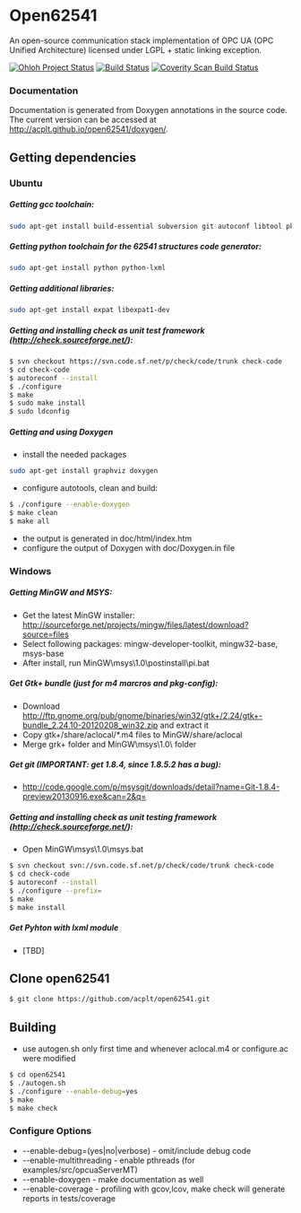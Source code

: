 Open62541
=========

An open-source communication stack implementation of OPC UA (OPC Unified Architecture) licensed under LGPL + static linking exception.

[![Ohloh Project Status](https://www.ohloh.net/p/open62541/widgets/project_thin_badge.gif)](https://www.ohloh.net/p/open62541)
[![Build Status](https://travis-ci.org/acplt/open62541.png?branch=master)](https://travis-ci.org/acplt/open62541)
[![Coverity Scan Build Status](https://scan.coverity.com/projects/1864/badge.svg)](https://scan.coverity.com/projects/1864)

### Documentation
Documentation is generated from Doxygen annotations in the source code. The current version can be accessed at http://acplt.github.io/open62541/doxygen/.


## Getting dependencies
### Ubuntu
##### Getting gcc toolchain:
```bash
sudo apt-get install build-essential subversion git autoconf libtool pkg-config texinfo
```
##### Getting python toolchain for the 62541 structures code generator:
```bash
sudo apt-get install python python-lxml 
```
##### Getting additional libraries:
```bash
sudo apt-get install expat libexpat1-dev
```
##### Getting and installing *check* as unit test framework (http://check.sourceforge.net/):
```bash
$ svn checkout https://svn.code.sf.net/p/check/code/trunk check-code
$ cd check-code
$ autoreconf --install
$ ./configure
$ make
$ sudo make install
$ sudo ldconfig
```
##### Getting and using Doxygen
* install the needed packages
```bash
sudo apt-get install graphviz doxygen
```
* configure autotools, clean and build:
```bash
$ ./configure --enable-doxygen
$ make clean
$ make all
```
* the output is generated in doc/html/index.htm
* configure the output of Doxygen with doc/Doxygen.in file

### Windows
##### Getting MinGW and MSYS:
* Get the latest MinGW installer: http://sourceforge.net/projects/mingw/files/latest/download?source=files
* Select following packages: mingw-developer-toolkit, mingw32-base, msys-base
* After install, run MinGW\msys\1.0\postinstall\pi.bat

##### Get Gtk+ bundle (just for m4 marcros and pkg-config):
* Download http://ftp.gnome.org/pub/gnome/binaries/win32/gtk+/2.24/gtk+-bundle_2.24.10-20120208_win32.zip and extract it
* Copy gtk+/share/aclocal/*.m4 files to MinGW/share/aclocal
* Merge grk+ folder and MinGW\msys\1.0\ folder

##### Get git (IMPORTANT: get 1.8.4, since 1.8.5.2 has a bug):
* http://code.google.com/p/msysgit/downloads/detail?name=Git-1.8.4-preview20130916.exe&can=2&q=

##### Getting and installing *check* as unit testing framework (http://check.sourceforge.net/):
* Open MinGW\msys\1.0\msys.bat

```bash
$ svn checkout svn://svn.code.sf.net/p/check/code/trunk check-code
$ cd check-code
$ autoreconf --install
$ ./configure --prefix=
$ make
$ make install
```

##### Get Pyhton with lxml module
* [TBD]

## Clone open62541
```bash
$ git clone https://github.com/acplt/open62541.git
```

## Building 
* use autogen.sh only first time and whenever aclocal.m4 or configure.ac were modified
```bash
$ cd open62541
$ ./autogen.sh
$ ./configure --enable-debug=yes
$ make
$ make check
```
### Configure Options 
* --enable-debug=(yes|no|verbose) - omit/include debug code
* --enable-multithreading - enable pthreads (for examples/src/opcuaServerMT)
* --enable-doxygen - make documentation as well
* --enable-coverage - profiling with gcov,lcov, make check will generate reports in tests/coverage 

